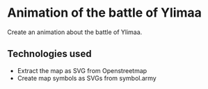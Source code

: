 # Animation of the battle of Ylimaa

Create an animation about the battle of Ylimaa.

## Technologies used

- Extract the map as SVG from Openstreetmap
- Create map symbols as SVGs from symbol.army
